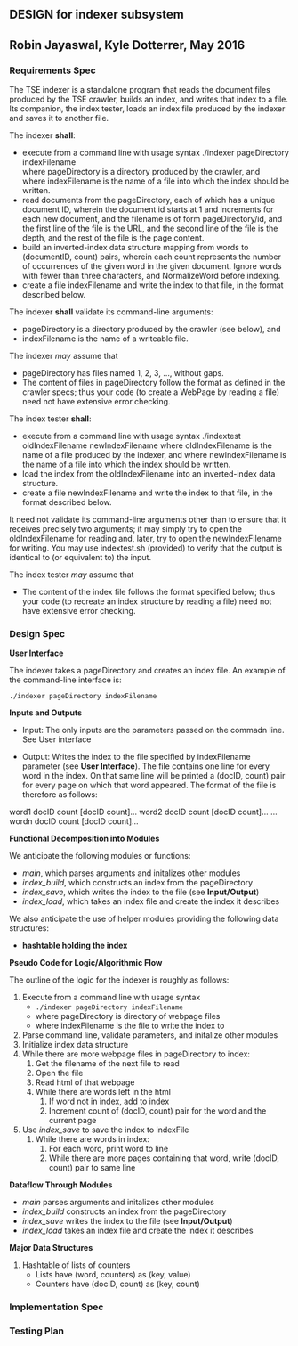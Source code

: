 ## DESIGN for indexer subsystem
## Robin Jayaswal, Kyle Dotterrer, May 2016

### **Requirements Spec**

The TSE indexer is a standalone program that reads the document files produced by the TSE crawler, builds an index, and writes that index to a file. Its companion, the index tester, loads an index file produced by the indexer and saves it to another file.

The indexer **shall**:

* execute from a command line with usage syntax ./indexer pageDirectory indexFilename \
where pageDirectory is a directory produced by the crawler, and \
where indexFilename is the name of a file into which the index should be written.
* read documents from the pageDirectory, each of which has a unique document ID,
wherein the document id starts at 1 and increments for each new document,
and the filename is of form pageDirectory/id,
and the first line of the file is the URL,
and the second line of the file is the depth,
and the rest of the file is the page content.
* build an inverted-index data structure mapping from words to (documentID, count) pairs, wherein each count represents the number of occurrences of the given word in the given document. Ignore words with fewer than three characters, and NormalizeWord before indexing.
* create a file indexFilename and write the index to that file, in the format described below.

The indexer **shall** validate its command-line arguments:

* pageDirectory is a directory produced by the crawler (see below), and
* indexFilename is the name of a writeable file.

The indexer *may* assume that

* pageDirectory has files named 1, 2, 3, …, without gaps.
* The content of files in pageDirectory follow the format as defined in the crawler specs; thus your code (to create a WebPage by reading a file) need not have extensive error checking.

The index tester **shall**:

* execute from a command line with usage syntax ./indextest oldIndexFilename newIndexFilename
where oldIndexFilename is the name of a file produced by the indexer, and
where newIndexFilename is the name of a file into which the index should be written.
* load the index from the oldIndexFilename into an inverted-index data structure.
* create a file newIndexFilename and write the index to that file, in the format described below.

It need not validate its command-line arguments other than to ensure that it receives precisely two arguments; it may simply try to open the oldIndexFilename for reading and, later, try to open the newIndexFilename for writing. You may use indextest.sh (provided) to verify that the output is identical to (or equivalent to) the input.

The index tester *may* assume that

* The content of the index file follows the format specified below; thus your code (to recreate an index structure by reading a file) need not have extensive error checking.

### **Design Spec**

**User Interface**

The indexer takes a pageDirectory and creates an index file.
An example of the command-line interface is:

```./indexer pageDirectory indexFilename```

**Inputs and Outputs**

* Input: The only inputs are the parameters passed on the commadn line. 
See User interface

* Output: Writes the index to the file specified by indexFilename parameter (see **User Interface**).
The file contains one line for every word in the index. On that same line will
be printed a (docID, count) pair for every page on which that word appeared.
The format of the file is therefore as follows:

word1 docID count [docID count]...
word2 docID count [docID count]...
...
wordn docID count [docID count]...

**Functional Decomposition into Modules**

We anticipate the following modules or functions:

* *main*, which parses arguments and initalizes other modules
* *index_build*, which constructs an index from the pageDirectory
* *index_save*, which writes the index to the file (see **Input/Output**)
* *index_load*, which takes an index file and create the index it describes

We also anticipate the use of helper modules providing the following data structures:
* **hashtable holding the index**

**Pseudo Code for Logic/Algorithmic Flow**

The outline of the logic for the indexer is roughly as follows:
1. Execute from a command line with usage syntax
    * ```./indexer pageDirectory indexFilename```
    * where pageDirectory is directory of webpage files
    * where indexFilename is the file to write the index to
2. Parse command line, validate parameters, and initalize other modules
3. Initialize index data structure
4. While there are more webpage files in pageDirectory to index:
    1. Get the filename of the next file to read
    2. Open the file
    3. Read html of that webpage
    4. While there are words left in the html
        1. If word not in index, add to index
        2. Increment count of (docID, count) pair for the word and the current page
5. Use *index_save* to save the index to indexFile
    1. While there are words in index:
        1. For each word, print word to line
        2. While there are more pages containing that word, write (docID, count) pair to same line

**Dataflow Through Modules**

* *main* parses arguments and initalizes other modules
* *index_build* constructs an index from the pageDirectory
* *index_save* writes the index to the file (see **Input/Output**)
* *index_load* takes an index file and create the index it describes

**Major Data Structures**

1. Hashtable of lists of counters
    * Lists have (word, counters) as (key, value)
    * Counters have (docID, count) as (key, count)

### **Implementation Spec**

### **Testing Plan**